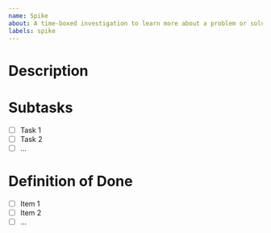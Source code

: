 ```yaml
---
name: Spike
about: A time-boxed investigation to learn more about a problem or solution.
labels: spike
---
```


# Description

<!-- 
Brief description of the question you want to answer. e.g... 
What options do we have with the current MathJax library to improve the performance of pages that contain formulas?
-->

# Subtasks

<!--
List of subtasks, if applicable, capturing the steps required to progress this Spike. e.g...
- [ ] Workout how we actually use the MathJax library.
- [ ] Read the documentation for MathJax, and see what options (if any) it has for improving performance.
-->

- [ ] Task 1
- [ ] Task 2
- [ ] ...

# Definition of Done

<!--
Checklist of items that MUST be completed before this Spike can be considered complete. e.g...
- [ ] A list of possible options, including pros and cons, of what we could do next.
- [ ] A recommendation on what should be done next, reviewed and approved by stakeholders.
- [ ] New issues created, estimated and added to the backlog capturing the next steps.
-->

- [ ] Item 1
- [ ] Item 2
- [ ] ...